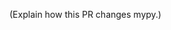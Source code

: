 <!-- If this pull request fixes an issue, add "Fixes #NNN" with the issue number. -->

(Explain how this PR changes mypy.)

<!--
Checklist:
- Read the [Contributing Guidelines](https://github.com/python/mypy/blob/master/CONTRIBUTING.md)
- Add tests for all changed behaviour.
- If you can't add a test, please explain why and how you verified your changes work.
- Make sure CI passes.
- Please do not force push to the PR once it has been reviewed.
-->

